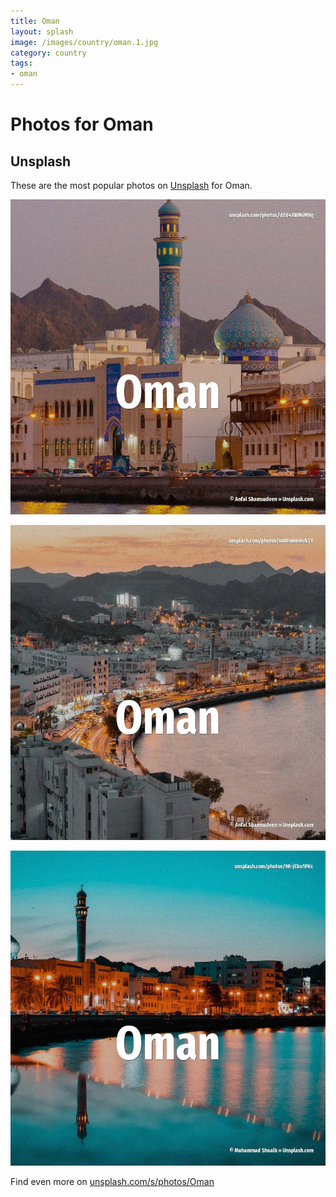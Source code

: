 ```yaml
---
title: Oman
layout: splash
image: /images/country/oman.1.jpg
category: country
tags:
- oman
---
```

# Photos for Oman

## Unsplash

These are the most popular photos on [Unsplash](https://unsplash.com) for Oman.

![Oman](/images/country/oman.1.jpg)

![Oman](/images/country/oman.2.jpg)

![Oman](/images/country/oman.3.jpg)

Find even more on [unsplash.com/s/photos/Oman](https://unsplash.com/s/photos/Oman)